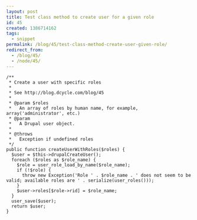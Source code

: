 ```yaml
---
layout: post
title: Test class method to create user for a given role
id: 45
created: 1386714162
tags:
  - snippet
permalink: /blog/45/test-class-method-create-user-given-role/
redirect_from:
  - /blog/45/
  - /node/45/
---
```

    /**
     * Create a user with specific roles
     *
     * See http://blog.dcycle.com/blog/45
     *
     * @param $roles
     *   An array of roles by human name, for example, array('administrator', etc.)
     * @param
     *   A Drupal user object.
     *
     * @throws
     *   Exception if undefined roles
     */
    public function createUserWithRoles($roles) {
      $user = $this->drupalCreateUser();
      foreach ($roles as $role_name) {
        $role = user_role_load_by_name($role_name);
        if (!$role) {
          throw new Exception('Role ' . $role_name . ' does not seem to be valid; available roles are ' . serialize(user_roles()));
        }
        $user->roles[$role->rid] = $role_name;
      }
      user_save($user);
      return $user;
    }
